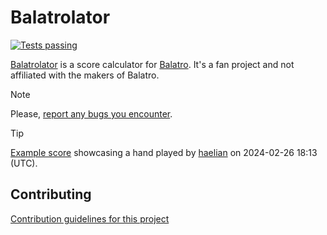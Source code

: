 # Balatrolator

[![Tests passing](https://github.com/kleinfreund/balatrolator/workflows/Tests/badge.svg)](https://github.com/kleinfreund/balatrolator/actions)

[Balatrolator](https://balatrolator.com/) is a score calculator for [Balatro](https://www.playbalatro.com/). It's a fan project and not affiliated with the makers of Balatro.

> [!NOTE]
> Please, [report any bugs you encounter](https://github.com/kleinfreund/balatrolator/issues/new/choose).

> [!TIP]
> [Example score](https://balatrolator.com/?state=D4iM3YFYNAaA3I5TUvU6AGOu44MVACZi98KcESA2cwgZkRoE5ySA6YqSohsvISqhQbPFA49CwHE1xkEs3ABY4CpXFXq4crYg16ZO%2BbkXG4PbXMv7zauEA) showcasing a hand played by [haelian](https://twitch.tv/haelian) on 2024-02-26 18:13 (UTC).

## Contributing

[Contribution guidelines for this project](CONTRIBUTING.md)
